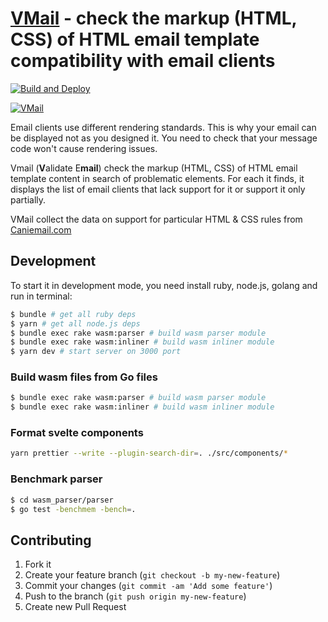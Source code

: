 # [VMail](https://vmail.leopard.in.ua/) - check the markup (HTML, CSS) of HTML email template compatibility with email clients

[![Build and Deploy](https://github.com/le0pard/vmail/actions/workflows/deploy.yml/badge.svg?branch=main)](https://github.com/le0pard/vmail/actions/workflows/deploy.yml)

[![VMail](https://user-images.githubusercontent.com/98444/142698496-ee804d5e-1108-47a0-95ba-6eedd72e7144.png)](https://vmail.leopard.in.ua/)

Email clients use different rendering standards. This is why your email can be displayed not as you designed it. You need to check that your message code won't cause rendering issues.

Vmail (**V**alidate E**mail**) check the markup (HTML, CSS) of HTML email template content in search of problematic elements. For each it finds, it displays the list of email clients that lack support for it or support it only partially.

VMail collect the data on support for particular HTML & CSS rules from [Caniemail.com](https://www.caniemail.com/)

## Development

To start it in development mode, you need install ruby, node.js, golang and run in terminal:

```bash
$ bundle # get all ruby deps
$ yarn # get all node.js deps
$ bundle exec rake wasm:parser # build wasm parser module
$ bundle exec rake wasm:inliner # build wasm inliner module
$ yarn dev # start server on 3000 port
```

### Build wasm files from Go files

```bash
$ bundle exec rake wasm:parser # build wasm parser module
$ bundle exec rake wasm:inliner # build wasm inliner module
```

### Format svelte components

```bash
yarn prettier --write --plugin-search-dir=. ./src/components/*
```

### Benchmark parser

```bash
$ cd wasm_parser/parser
$ go test -benchmem -bench=.
```

## Contributing

1. Fork it
2. Create your feature branch (`git checkout -b my-new-feature`)
3. Commit your changes (`git commit -am 'Add some feature'`)
4. Push to the branch (`git push origin my-new-feature`)
5. Create new Pull Request

